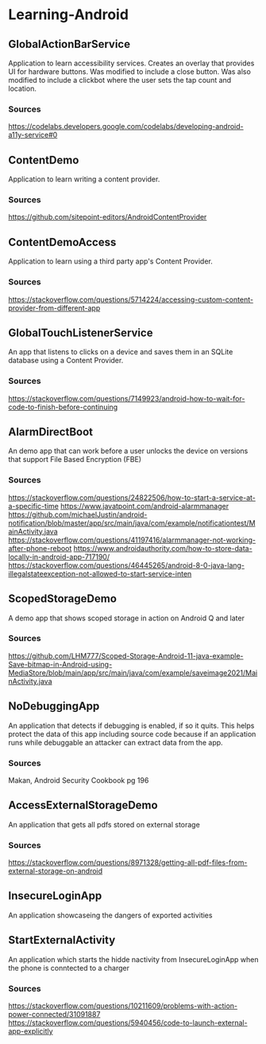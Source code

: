 # Learning-Android

## GlobalActionBarService
Application to learn accessibility services.
Creates an overlay that provides UI for hardware buttons.
Was modified to include a close button.
Was also modified to include a clickbot where the user sets the tap count and location.
### Sources
https://codelabs.developers.google.com/codelabs/developing-android-a11y-service#0

## ContentDemo
Application to learn writing a content provider.
### Sources 
https://github.com/sitepoint-editors/AndroidContentProvider

## ContentDemoAccess
Application to learn using a third party app's Content Provider.
### Sources 
https://stackoverflow.com/questions/5714224/accessing-custom-content-provider-from-different-app

## GlobalTouchListenerService
An app that listens to clicks on a device and saves them in an SQLite database using a Content Provider.
### Sources
https://stackoverflow.com/questions/7149923/android-how-to-wait-for-code-to-finish-before-continuing

## AlarmDirectBoot
An demo app that can work before a user unlocks the device on versions that support File Based Encryption (FBE)
### Sources
https://stackoverflow.com/questions/24822506/how-to-start-a-service-at-a-specific-time
https://www.javatpoint.com/android-alarmmanager
https://github.com/michaelJustin/android-notification/blob/master/app/src/main/java/com/example/notificationtest/MainActivity.java
https://stackoverflow.com/questions/41197416/alarmmanager-not-working-after-phone-reboot
https://www.androidauthority.com/how-to-store-data-locally-in-android-app-717190/
https://stackoverflow.com/questions/46445265/android-8-0-java-lang-illegalstateexception-not-allowed-to-start-service-inten

## ScopedStorageDemo
A demo app that shows scoped storage in action on Android Q and later

### Sources
https://github.com/LHM777/Scoped-Storage-Android-11-java-example-Save-bitmap-in-Android-using-MediaStore/blob/main/app/src/main/java/com/example/saveimage2021/MainActivity.java

## NoDebuggingApp
An application that detects if debugging is enabled, if so it quits. This helps protect the data of this app including source code because if an application runs while debuggable an attacker can extract data from the app. 

### Sources
Makan, Android Security Cookbook pg 196

## AccessExternalStorageDemo
An application that gets all pdfs stored on external storage

### Sources
https://stackoverflow.com/questions/8971328/getting-all-pdf-files-from-external-storage-on-android

## InsecureLoginApp
An application showcaseing the dangers of exported activities

## StartExternalActivity
An application which starts the hidde nactivity from InsecureLoginApp when the phone is conntected to a charger

### Sources
https://stackoverflow.com/questions/10211609/problems-with-action-power-connected/31091887
https://stackoverflow.com/questions/5940456/code-to-launch-external-app-explicitly
